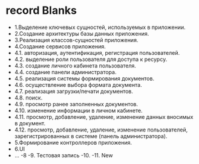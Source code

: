 ﻿# record Blanks

- 1.Выделение ключевых сущностей, используемых в приложении.
- 2.Создание архитектуры базы данных приложения.
- 3.Реализация классов-сущностей приложения. 
- 4.Создание сервисов приложения.
- 4.1. авторизация, аутентификация, регистрация пользователей.
- 4.2. выделение роли пользователя для доступа к ресурсу.
- 4.3. создание личного кабинета пользователя.
- 4.4. создание панели администратора.
- 4.5. реализация системы формирования документов.
- 4.6. осуществление выбора формата документа.
- 4.7. реализация загрузки/печати документов.
- 4.8. поиск.
- 4.9. просмотр ранее заполненных документов.
- 4.10. изменение информации в личном кабинете.
- 4.11. просмотр, добавление, удаление, изменение данных вносимых в документ.
- 4.12. просмотр, добавление, удаление, изменение пользователей, зарегистрированных в системе (панель администратора).
- 5.Формирование контроллеров приложения.
- 6.UI
- ...
-8
-9. Тестовая запись
-10.
-11. New